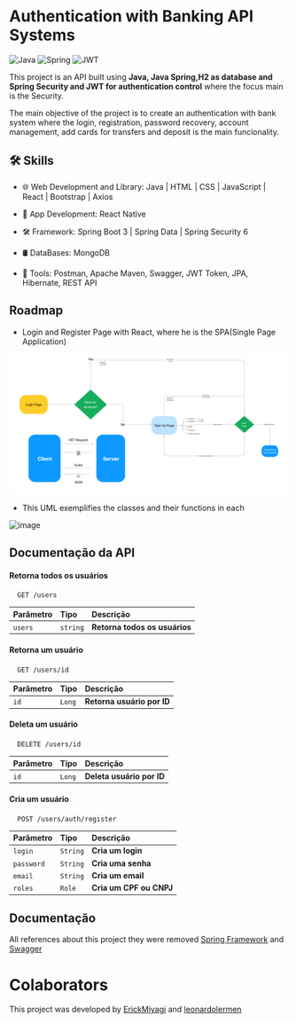 # Authentication with Banking API Systems

![Java](https://img.shields.io/badge/java-%23ED8B00.svg?style=for-the-badge&logo=openjdk&logoColor=white)
![Spring](https://img.shields.io/badge/spring-%236DB33F.svg?style=for-the-badge&logo=spring&logoColor=white)
![JWT](https://img.shields.io/badge/JWT-black?style=for-the-badge&logo=JSON%20web%20tokens)

This project is an API built using **Java, Java Spring,H2 as database and Spring Security and JWT for authentication control** where the focus main is the Security.

The main objective of the project is to create an authentication with bank system where the login, registration, password recovery, account management, add cards for transfers and deposit is the main funcionality. 
## 🛠 Skills
- 🌐 Web Development and Library: Java | HTML | CSS | JavaScript | React | Bootstrap | Axios 

- 📱 App Development: React Native

- 🛠 Framework: Spring Boot 3 | Spring Data | Spring Security 6

- 🛢️ DataBases: MongoDB
  
- 🔧 Tools: Postman, Apache Maven, Swagger, JWT Token, JPA, Hibernate, REST API


## Roadmap

- Login and Register Page with React, where he is the SPA(Single Page Application)  

![image](Diagram.png)


- This UML exemplifies the classes and their functions in each

![image](https://github.com/ErickMiyagi/Auth-System/assets/90419609/ed0fbf09-87f6-4d41-b426-1b47047eb5ef)


## Documentação da API

#### Retorna todos os usuários

```http
  GET /users
```

| Parâmetro   | Tipo       | Descrição                           |
| :---------- | :--------- | :---------------------------------- |
| `users` | `string` | **Retorna todos os usuários** |

#### Retorna um usuário

```http
  GET /users/id
```

| Parâmetro   | Tipo       | Descrição                                   |
| :---------- | :--------- | :------------------------------------------ |
| `id`      | `Long` | **Retorna usuário por ID** |

#### Deleta um usuário

```http
  DELETE /users/id
```

| Parâmetro   | Tipo       | Descrição                                   |
| :---------- | :--------- | :------------------------------------------ |
| `id`      | `Long` | **Deleta usuário por ID** |

#### Cria um usuário

```http
  POST /users/auth/register
```

| Parâmetro   | Tipo       | Descrição                                   |
| :---------- | :--------- | :------------------------------------------ |
| `login`      | `String` | **Cria um login** |
| `password`   | `String` | **Cria uma senha** |
| `email`      | `String` | **Cria um email** |
| `roles`      | `Role`   | **Cria um CPF ou CNPJ** |



## Documentação

All references about this project they were removed [Spring Framework](https://glysns.gitbook.io/spring-framework/) and [Swagger](https://www.bezkoder.com/spring-boot-swagger-3/)

# Colaborators

This project was developed by 
<a href="https://www.linkedin.com/in/erick-miyagi-310016258/" target="blank"/>ErickMiyagi</a> and
<a href="https://www.linkedin.com/in/leonardo-lermen-768769242/" target="blank"/>leonardolermen</a>



